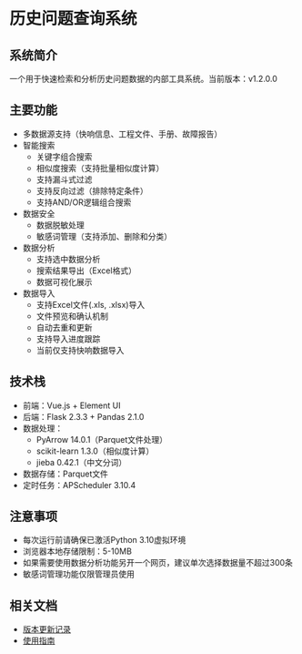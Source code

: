 # 历史问题查询系统

## 系统简介
一个用于快速检索和分析历史问题数据的内部工具系统。当前版本：v1.2.0.0

## 主要功能
- 多数据源支持（快响信息、工程文件、手册、故障报告）
- 智能搜索
  - 关键字组合搜索
  - 相似度搜索（支持批量相似度计算）
  - 支持漏斗式过滤
  - 支持反向过滤（排除特定条件）
  - 支持AND/OR逻辑组合搜索
- 数据安全
  - 数据脱敏处理
  - 敏感词管理（支持添加、删除和分类）
- 数据分析
  - 支持选中数据分析
  - 搜索结果导出（Excel格式）
  - 数据可视化展示
- 数据导入
  - 支持Excel文件(.xls, .xlsx)导入
  - 文件预览和确认机制
  - 自动去重和更新
  - 支持导入进度跟踪
  - 当前仅支持快响数据导入

## 技术栈
- 前端：Vue.js + Element UI
- 后端：Flask 2.3.3 + Pandas 2.1.0
- 数据处理：
  - PyArrow 14.0.1（Parquet文件处理）
  - scikit-learn 1.3.0（相似度计算）
  - jieba 0.42.1（中文分词）
- 数据存储：Parquet文件
- 定时任务：APScheduler 3.10.4

## 注意事项
- 每次运行前请确保已激活Python 3.10虚拟环境
- 浏览器本地存储限制：5-10MB
- 如果需要使用数据分析功能另开一个网页，建议单次选择数据量不超过300条
- 敏感词管理功能仅限管理员使用

## 相关文档
- [版本更新记录](CHANGELOG.md)
- [使用指南](GUIDE.md)

